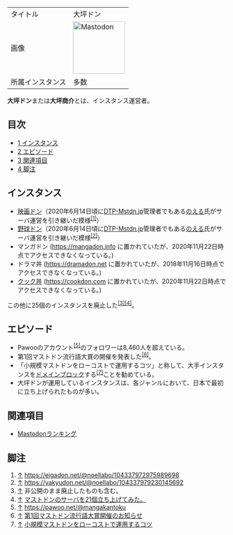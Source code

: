 <div>

|                  |                                                                                                                                                                                                                                                                                                        |
|------------------|--------------------------------------------------------------------------------------------------------------------------------------------------------------------------------------------------------------------------------------------------------------------------------------------------------|
| タイトル         | 大坪ドン                                                                                                                                                                                                                                                                                               |
| 画像             | [<img src="/images/thumb/0/00/Mastodon_logo.png/120px-Mastodon_logo.png" srcset="/images/thumb/0/00/Mastodon_logo.png/180px-Mastodon_logo.png 1.5x, /images/0/00/Mastodon_logo.png 2x" width="120" height="120" alt="Mastodon" />](/%E3%83%95%E3%82%A1%E3%82%A4%E3%83%AB:Mastodon_logo.png "Mastodon") |
| 所属インスタンス | 多数                                                                                                                                                                                                                                                                                                   |

  
**大坪ドン**または**大坪商介**とは、インスタンス運営者。

<div>

<div lang="ja" dir="ltr">

## 目次

</div>

-   [1 インスタンス](#.E3.82.A4.E3.83.B3.E3.82.B9.E3.82.BF.E3.83.B3.E3.82.B9)
-   [2 エピソード](#.E3.82.A8.E3.83.94.E3.82.BD.E3.83.BC.E3.83.89)
-   [3 関連項目](#.E9.96.A2.E9.80.A3.E9.A0.85.E7.9B.AE)
-   [4 脚注](#.E8.84.9A.E6.B3.A8)

</div>

## インスタンス

-   [映画ドン](/%E6%98%A0%E7%94%BB%E3%83%89%E3%83%B3 "映画ドン")（2020年6月14日頃に[DTP-Mstdn.jp](/DTP-Mstdn.jp "DTP-Mstdn.jp")管理者でもある<a href="https://dtp-mstdn.jp/@noellabo" rel="nofollow">のえる</a>氏がサーバ運営を引き継いだ模様<sup>[\[1\]](#cite_note-1)</sup>）
-   [野球ドン](/%E9%87%8E%E7%90%83%E3%83%89%E3%83%B3 "野球ドン")（2020年6月14日頃に[DTP-Mstdn.jp](/DTP-Mstdn.jp "DTP-Mstdn.jp")管理者でもある<a href="https://dtp-mstdn.jp/@noellabo" rel="nofollow">のえる</a>氏がサーバ運営を引き継いだ模様<sup>[\[2\]](#cite_note-2)</sup>）
-   マンガドン (https://mangadon.info に置かれていたが、2020年11月22日時点でアクセスできなくなっている。)
-   ドラマ丼 (https://dramadon.net に置かれていたが、2018年11月16日時点でアクセスできなくなっている。)
-   [クック丼](/%E3%82%AF%E3%83%83%E3%82%AF%E4%B8%BC "クック丼") (https://cookdon.com に置かれていたが、2020年11月22日時点でアクセスできなくなっている。)

この他に25個のインスタンスを廃止した<sup>[\[3\]](#cite_note-3)[\[4\]](#cite_note-4)</sup>。

## エピソード

-   Pawooのアカウント<sup>[\[5\]](#cite_note-5)</sup>のフォロワーは8,460人を超えている。
-   第1回マストドン流行語大賞の開催を発表した<sup>[\[6\]](#cite_note-6)</sup>。
-   「小規模マストドンをローコストで運用するコツ」と称して、大手インスタンスを[ドメインブロック](/%E3%83%89%E3%83%A1%E3%82%A4%E3%83%B3%E3%83%96%E3%83%AD%E3%83%83%E3%82%AF "ドメインブロック")する<sup>[\[7\]](#cite_note-7)</sup>ことを勧めている。
-   大坪ドンが運用しているインスタンスは、各ジャンルにおいて、日本で最初に立ち上げられたものが多い。

## 関連項目

-   [Mastodonランキング](/Mastodon%E3%83%A9%E3%83%B3%E3%82%AD%E3%83%B3%E3%82%B0 "Mastodonランキング")

## 脚注

<div>

1.  [↑](#cite_ref-1) <a href="https://eigadon.net/@noellabo/104337972975989698" rel="nofollow">https://eigadon.net/@noellabo/104337972975989698</a>
2.  [↑](#cite_ref-2) <a href="https://yakyudon.net/@noellabo/104337979230145692" rel="nofollow">https://yakyudon.net/@noellabo/104337979230145692</a>
3.  [↑](#cite_ref-3) 非公開のまま廃止したものも含む。
4.  [↑](#cite_ref-4) <a href="http://mangaloid.jp/?p=2948" rel="nofollow">マストドンのサーバを21個立ち上げてみた。</a>
5.  [↑](#cite_ref-5) <a href="https://pawoo.net/@mangakantoku" rel="nofollow">https://pawoo.net/@mangakantoku</a>
6.  [↑](#cite_ref-6) <a href="http://mangaloid.jp/?p=2854" rel="nofollow">第1回マストドン流行語大賞開催のお知らせ</a>
7.  [↑](#cite_ref-7) <a href="http://mangaloid.jp/?p=3144&amp;" rel="nofollow">小規模マストドンをローコストで運用するコツ</a>

</div>

</div>
